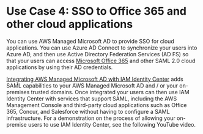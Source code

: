 # Use Case 4: SSO to Office 365 and other cloud applications<a name="usecase4"></a>

You can use AWS Managed Microsoft AD to provide SSO for cloud applications\. You can use Azure AD Connect to synchronize your users into Azure AD, and then use Active Directory Federation Services \(AD FS\) so that your users can access [Microsoft Office 365](https://aws.amazon.com/blogs/security/how-to-enable-your-users-to-access-office-365-with-aws-microsoft-active-directory-credentials/) and other SAML 2\.0 cloud applications by using their AD credentials\.

[Integrating AWS Managed Microsoft AD with IAM Identity Center](https://docs.aws.amazon.com/singlesignon/latest/userguide/manage-your-identity-source-ad.html) adds SAML capabilities to your AWS Managed Microsoft AD and / or your on\-premises trusted domains\. Once integrated your users can then use IAM Identity Center with services that support SAML, including the AWS Management Console and third\-party cloud applications such as Office 365, Concur, and Salesforce without having to configure a SAML infrastructure\. For a demonstration on the process of allowing your on\-premise users to use IAM Identity Center, see the following YouTube video\.

